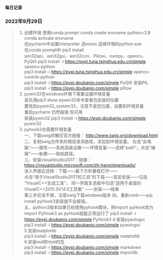 #### 每日记录

### 2022年9月29日

>1. 创建环境
    使用conda prompt conda create envname python=3.8  
    conda activate envname  
    在pycharm中设置interpreter 选exists 选择环境的python.exe  
    在conda prompt中 pip3 install  
    win32api、win32gui、win32con、Pillow、numpy、opencv、PyQt5 
    pip3 install -i https://pypi.tuna.tsinghua.edu.cn/simple opencv-python  
    pip3 install -i https://pypi.tuna.tsinghua.edu.cn/simple opencv-contrib-python    
    pip3 install -i https://pypi.doubanio.com/simple PyQt5 
    安装PIL pip3 install -i https://pypi.doubanio.com/simple  pillow 
>2. pywin32在windows环境下需要设置环境变量  
    首先用pip3 show pywin32命令查看包安装的位置  
    要找到pywin32_system32，注意不是包位置，设置到环境变量  
    重启pycharm 仍然报错 但可用  
    安装pywin32 pip3 install -i https://pypi.doubanio.com/simple pywin32 
>3. pyhook3也需要环境变量  
    一、下载swig并解压官方链接： http://www.swig.org/download.html  
    二、复制swig文件夹的根目录添路径，添加到环境变量。
       右击“此电脑”——属性——系统高级设置——环境变量——选择“path”，点击“编辑”——新建——粘贴路径。  
    三、安装visualstudio2017：链接：https://visualstudio.microsoft.com/zh-hans/downloads/  
       进入界面后选择：下载——最下方折叠框打开——  
       点击“用于VisualStudio2017的工具”的下载——双击安装——勾选
       “VisualC++生成工具”，
       同一界面复选框中勾选“适用于桌面的VisualC++2015.3V14.0工具集”
       ——安装——结束  
       第三步应该不用，注意swig下载windows版本
    四、重新cmd——pip install pyHook3安装就不会报错。   
    五、python3版本如果已经使用pyhook模块，把import pyHook改为 import PyHook3 as pyHook就能正常运行了
    pip3 install -i https://pypi.doubanio.com/simple PyHook3
>4.安装pyautogui  
   pip3 install -i https://pypi.doubanio.com/simple pyautogui  
>5.安装matplotlib  
   pip3 install -i https://pypi.doubanio.com/simple matplotlib  
>6.安装md转html的包  
   pip3 install -i https://pypi.doubanio.com/simple markdown  
   pip3 install -i https://pypi.doubanio.com/simple importlib